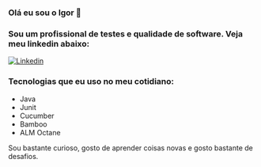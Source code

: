 ### Olá eu sou o Igor 👋
### Sou um profissional de testes e qualidade de software. Veja meu linkedin abaixo:

[![Linkedin](https://img.shields.io/badge/LinkedIn-0077B5?style=for-the-badge&logo=linkedin&logoColor=white)](https://www.linkedin.com/in/ferreirabarbosaigor/)

### Tecnologias que eu uso no meu cotidiano:

+ Java
+ Junit
+ Cucumber
+ Bamboo
+ ALM Octane

Sou bastante curioso, gosto de aprender coisas novas e gosto bastante de desafios. 

